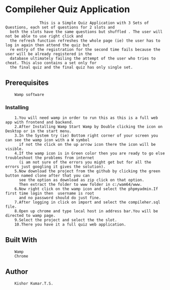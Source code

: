 # Compileher Quiz Application
                   This is a Simple Quiz Application with 3 Sets of Questions, each set of questions for 2 slots and 
      both the slots have the same questions but shuffled . The user will not be able to use right click and 
      the refresh function refreshes the whole page (ie) the user has to log in again then attend the quiz but
      re entry of the registration for the second time fails because the user will be already registered in the 
      database ultimately failing the attempt of the user who tries to cheat. This also contains a set only for 
      the final quiz and the final quiz has only single set.
      
## Prerequisites
        Wamp software
        
### Installing
        1.You will need wamp in order to run this as this is a full web app with frontend and backend.
        2.After Installing Wamp Start Wamp by Double clicking the icon on Desktop or in the start menu.
        3.In the System try (ie) Bottom right corner of your screen you can see the wamp icon with a W symbol 
          if not the click on the up arrow icon there the icon will be visible.
        4.If the wamp icon is in Green color then you are ready to go else troubleshoot the problems from internet
          (i am not sure of the errors you might get but for all the errors just googling it gives the solution).
        5.Now download the project from the github by clicking the green button named clone after that you can 
          see the option as download as zip click on that option.
          Then extract the folder to www folder in c:/wam64/www.
        6.Now right click on the wamp icon and select the phpmyadmin.If first time login then  username is root 
          and no password should do just fine.
        7.After logging in click on import and select the compileher.sql file.
        8.Open up chrome and type local host in address bar.You will be directed to wamp page.
        9.Select the project and select the the slot.
        10.There you have it a full quiz web application.

## Built With  
        Wamp
        Chrome
        
## Author
        Kishor Kumar.T.S.
